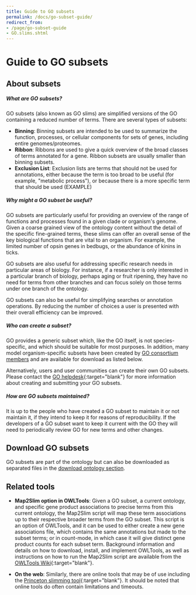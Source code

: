 ```yaml
---
title: Guide to GO subsets
permalink: /docs/go-subset-guide/
redirect_from: 
- /page/go-subset-guide
- GO.slims.shtml
---
```


# Guide to GO subsets
## About subsets
##### What are GO subsets?

GO subsets (also known as GO slims) are simplified versions of the GO containing a reduced number of terms. 
There are several types of subsets:
* **Binning**: Binning subsets are intended to be used to summarize the function, processes, or cellular components for sets of genes, including entire genomes/proteomes.
* **Ribbon**: Ribbons are used to give a quick overview of the broad classes of terms annotated for a gene. Ribbon subsets are usually smaller than binning subsets.
* **Exclusion List**: Exclusion lists are terms that should not be used for annotations, either because the term is too broad to be useful (for example, "metabolic process"), or because there is a more specific term that should be used (EXAMPLE)

##### Why might a GO subset be useful?

GO subsets are particularly useful for providing an overview of the range of functions and processes found in a given clade or organism's genome. Given a coarse grained view of the ontology content without the detail of the specific fine-grained terms, these slims can offer an overall sense of the key biological functions that are vital to an organism. For example, the limited number of opsin genes in bedbugs, or the abundance of kinins in ticks.

GO subsets are also useful for addressing specific research needs in particular areas of biology. For instance, if a researcher is only interested in a particular branch of biology, perhaps aging or fruit ripening, they have no need for terms from other branches and can focus solely on those terms under one branch of the ontology.

GO subsets can also be useful for simplifying searches or annotation operations. By reducing the number of choices a user is presented with their overall efficiency can be improved.

##### Who can create a subset?
GO provides a generic subset which, like the GO itself, is not species-specific, and which should be suitable for most purposes. In addition, many model organism-specific subsets have been created by [GO consortium members](/docs/go-consortium/) and are available for download as listed below.

Alternatively, users and user communities can create their own GO subsets. Please contact the [GO helpdesk](http://help.geneontology.org/){:target="blank"} for more information about creating and submitting your GO subsets.

##### How are GO subsets maintained?
It is up to the people who have created a GO subset to maintain it or not maintain it, if they intend to keep it for reasons of reproducibility. If the developers of a GO subset want to keep it current with the GO they will need to periodically review GO for new terms and other changes.

## Download GO subsets
GO subsets are part of the ontology but can also be downloaded as separated files in the [download ontology section](/docs/download-ontology/#subsets).

## Related tools
- __Map2Slim option in OWLTools__:
Given a GO subset, a current ontology, and specific gene product associations to precise terms from this current ontology, the Map2Slim script will map these term associations up to their respective broader terms from the GO subset. This script is an option of OWLTools, and it can be used to either create a new gene associations file, which contains the same annotations but made to the subset terms; or in count-mode, in which case it will give distinct gene product counts for each subset term. Background information and details on how to download, install, and implement OWLTools, as well as instructions on how to run the Map2Slim script are available from the <a href="https://github.com/owlcollab/owltools/wiki/Map2Slim">OWLTools Wiki</a>{:target="blank"}.

- __On the web__:
Similarly, there are online tools that may be of use including the [Princeton slimming tool](http://go.princeton.edu/){:target="blank"}. It should be noted that online tools do often contain limitations and timeouts.
